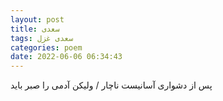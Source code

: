 ```yaml
---
layout: post
title: سعدی
tags: سعدی غزل
categories: poem
date: 2022-06-06 06:34:43
---
```


پس از دشواری آسانیست ناچار / ولیکن آدمی را صبر باید
